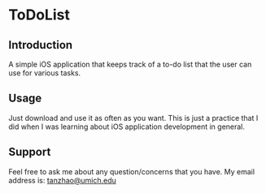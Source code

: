 ToDoList
========

Introduction
------------

A simple iOS application that keeps track of a to-do list that the user can use for various tasks.

Usage 
-----
Just download and use it as often as you want. This is just a practice that I did
when I was learning about iOS application development in general.

Support
-------
Feel free to ask me about any question/concerns that you have. My email address 
is: tanzhao@umich.edu
